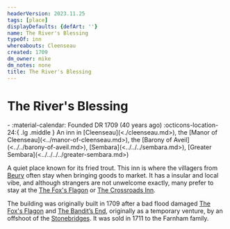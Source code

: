 ```yaml
---
headerVersion: 2023.11.25
tags: [place]
displayDefaults: {defArt: ''}
name: The River's Blessing
typeOf: inn
whereabouts: Cleenseau
created: 1709
dm_owner: mike
dm_notes: none
title: The River's Blessing
---
```

# The River's Blessing
<div class="grid cards ext-narrow-margin ext-one-column" markdown>
-  
   :material-calendar: Founded DR 1709 (40 years ago)  
    :octicons-location-24:{ .lg .middle } An inn in [Cleenseau](<./cleenseau.md>), the [Manor of Cleenseau](<../manor-of-cleenseau.md>), the [Barony of Aveil](<../../barony-of-aveil.md>), [Sembara](<../../../sembara.md>), [Greater Sembara](<../../../../greater-sembara.md>)  
</div>


A quiet place known for its fried trout. This inn is where the villagers from [Beury](<../beury.md>) often stay when bringing goods to market. It has a insular and local vibe, and although strangers are not unwelcome exactly, many prefer to stay at the [The Fox's Flagon](<./the-fox-s-flagon.md>) or [The Crossroads Inn](<./the-crossroads-inn.md>). 

The building was originally built in 1709 after a bad flood damaged [The Fox's Flagon](<./the-fox-s-flagon.md>) and [The Bandit’s End](<./the-bandits-end.md>), originally as a temporary venture, by an offshoot of the [Stonebridges](<../../../../../../groups/halfling-families/stonebridges.md>). It was sold in 1711 to the Farnham family.